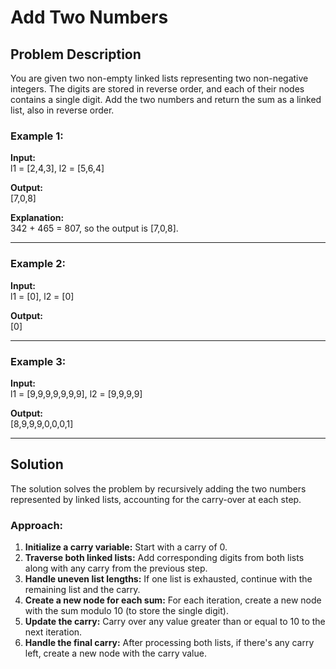 # Add Two Numbers

## Problem Description

You are given two non-empty linked lists representing two non-negative integers. The digits are stored in reverse order, and each of their nodes contains a single digit. Add the two numbers and return the sum as a linked list, also in reverse order.

### Example 1:
**Input:**  
l1 = [2,4,3], l2 = [5,6,4]

**Output:**  
[7,0,8]

**Explanation:**  
342 + 465 = 807, so the output is [7,0,8].

---

### Example 2:
**Input:**  
l1 = [0], l2 = [0]

**Output:**  
[0]

---

### Example 3:
**Input:**  
l1 = [9,9,9,9,9,9,9], l2 = [9,9,9,9]

**Output:**  
[8,9,9,9,0,0,0,1]

---

## Solution

The solution solves the problem by recursively adding the two numbers represented by linked lists, accounting for the carry-over at each step.

### Approach:

1. **Initialize a carry variable:** Start with a carry of 0.
2. **Traverse both linked lists:** Add corresponding digits from both lists along with any carry from the previous step.
3. **Handle uneven list lengths:** If one list is exhausted, continue with the remaining list and the carry.
4. **Create a new node for each sum:** For each iteration, create a new node with the sum modulo 10 (to store the single digit).
5. **Update the carry:** Carry over any value greater than or equal to 10 to the next iteration.
6. **Handle the final carry:** After processing both lists, if there's any carry left, create a new node with the carry value.
